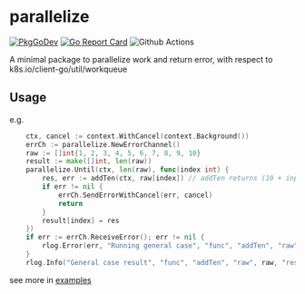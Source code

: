 # parallelize

[![PkgGoDev](https://pkg.go.dev/badge/github.com/rnrch/parallelize)](https://pkg.go.dev/github.com/rnrch/parallelize)
[![Go Report Card](https://goreportcard.com/badge/github.com/rnrch/parallelize)](https://goreportcard.com/report/github.com/rnrch/parallelize)
![Github Actions](https://github.com/rnrch/parallelize/workflows/CI/badge.svg)

A minimal package to parallelize work and return error, with respect to k8s.io/client-go/util/workqueue

## Usage

e.g.

```go
    ctx, cancel := context.WithCancel(context.Background())
    errCh := parallelize.NewErrorChannel()
    raw := []int{1, 2, 3, 4, 5, 6, 7, 8, 9, 10}
    result := make([]int, len(raw))
    parallelize.Until(ctx, len(raw), func(index int) {
        res, err := addTen(ctx, raw[index]) // addTen returns (10 + input number)
        if err != nil {
            errCh.SendErrorWithCancel(err, cancel)
            return
        }
        result[index] = res
    })
    if err := errCh.ReceiveError(); err != nil {
        rlog.Error(err, "Running general case", "func", "addTen", "raw", raw)
    }
    rlog.Info("General case result", "func", "addTen", "raw", raw, "result", result)
```

see more in [examples](examples/main.go)
